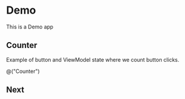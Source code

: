 # Demo

This is a Demo app 

## Counter

Example of button and ViewModel state where we count button clicks. 

@("Counter")

## Next




